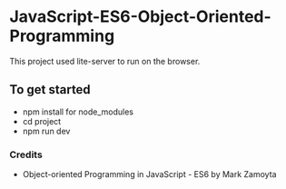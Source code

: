 # JavaScript-ES6-Object-Oriented-Programming
This project used lite-server to run on the browser.

## To get started

* npm install for node_modules
* cd project
* npm run dev

### Credits

* Object-oriented Programming in JavaScript - ES6 by Mark Zamoyta
